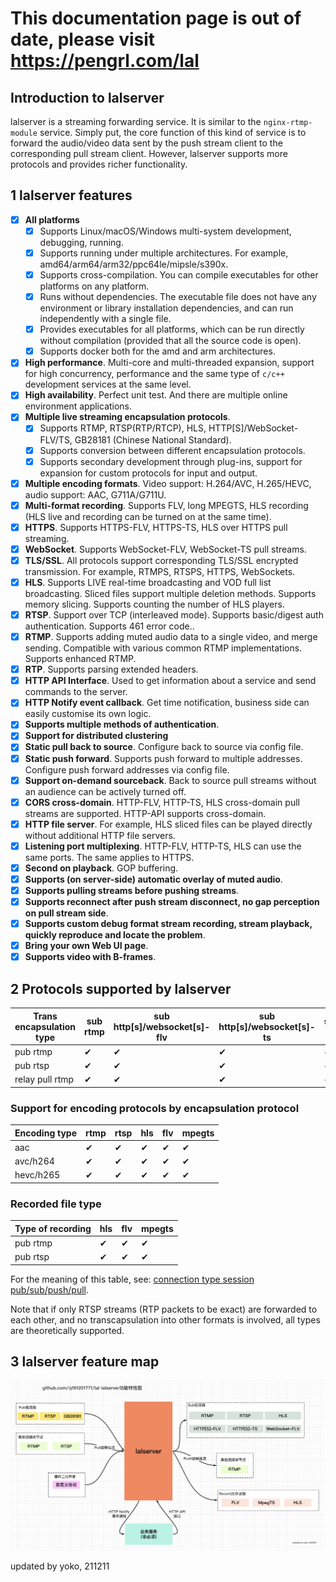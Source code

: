 # This documentation page is out of date, please visit https://pengrl.com/lal

## Introduction to lalserver

lalserver is a streaming forwarding service. It is similar to the `nginx-rtmp-module` service.   Simply put, the core function of this kind of service is to forward the audio/video data sent by the push stream client to the corresponding pull stream client.
However, lalserver supports more protocols and provides richer functionality.

## 1 lalserver features

- [x] **All platforms**
  - [x] Supports Linux/macOS/Windows multi-system development, debugging, running.
  - [x] Supports running under multiple architectures. For example, amd64/arm64/arm32/ppc64le/mipsle/s390x.
  - [x] Supports cross-compilation. You can compile executables for other platforms on any platform.
  - [x] Runs without dependencies. The executable file does not have any environment or library installation dependencies, and can run independently with a single file.
  - [x] Provides executables for all platforms, which can be run directly without compilation (provided that all the source code is open).
  - [x] Supports docker both for the amd and arm architectures.
- [x] **High performance**. Multi-core and multi-threaded expansion, support for high concurrency, performance and the same type of `c/c++` development services at the same level.
- [x] **High availability**. Perfect unit test. And there are multiple online environment applications.
- [x] **Multiple live streaming encapsulation protocols**.
  - [x] Supports RTMP, RTSP(RTP/RTCP), HLS, HTTP[S]/WebSocket-FLV/TS, GB28181 (Chinese National Standard).
  - [x] Supports conversion between different encapsulation protocols.
  - [x] Supports secondary development through plug-ins, support for expansion for custom protocols for input and output.
- [x] **Multiple encoding formats**. Video support: H.264/AVC, H.265/HEVC, audio support: AAC, G711A/G711U.
- [x] **Multi-format recording**. Supports FLV, long MPEGTS, HLS recording (HLS live and recording can be turned on at the same time).
- [x] **HTTPS**. Supports HTTPS-FLV, HTTPS-TS, HLS over HTTPS pull streaming.
- [x] **WebSocket**. Supports WebSocket-FLV, WebSocket-TS pull streams.
- [x] **TLS/SSL**. All protocols support corresponding TLS/SSL encrypted transmission. For example, RTMPS, RTSPS, HTTPS, WebSockets.
- [x] **HLS**. Supports LIVE real-time broadcasting and VOD full list broadcasting. Sliced files support multiple deletion methods. Supports memory slicing. Supports counting the number of HLS players.
- [x] **RTSP**. Support over TCP (interleaved mode). Supports basic/digest auth authentication. Supports 461 error code..
- [x] **RTMP**. Supports adding muted audio data to a single video, and merge sending. Compatible with various common RTMP implementations. Supports enhanced RTMP.
- [x] **RTP**. Supports parsing extended headers.
- [x] **HTTP API Interface**. Used to get information about a service and send commands to the server.
- [x] **HTTP Notify event callback**. Get time notification, business side can easily customise its own logic.
- [x] **Supports multiple methods of authentication**.
- [x] **Support for distributed clustering**
- [x] **Static pull back to source**. Configure back to source via config file.
- [x] **Static push forward**. Supports push forward to multiple addresses. Configure push forward addresses via config file.
- [x] **Support on-demand sourceback**. Back to source pull streams without an audience can be actively turned off.
- [x] **CORS cross-domain**. HTTP-FLV, HTTP-TS, HLS cross-domain pull streams are supported. HTTP-API supports cross-domain.
- [x] **HTTP file server**. For example, HLS sliced files can be played directly without additional HTTP file servers.
- [x] **Listening port multiplexing**. HTTP-FLV, HTTP-TS, HLS can use the same ports. The same applies to HTTPS.
- [x] **Second on playback**. GOP buffering.
- [x] **Supports (on server-side) automatic overlay of muted audio**.
- [x] **Supports pulling streams before pushing streams**.
- [x] **Supports reconnect after push stream disconnect, no gap perception on pull stream side**.
- [x] **Supports custom debug format stream recording, stream playback, quickly reproduce and locate the problem**.
- [x] **Bring your own Web UI page**.
- [x] **Supports video with B-frames**.

## 2 Protocols supported by lalserver

| Trans encapsulation type | sub rtmp | sub http[s]/websocket[s]-flv | sub http[s]/websocket[s]-ts | sub hls | sub rtsp | relay push rtmp |
|--------------------------|----------|------------------------------|-----------------------------|---------|----------|-----------------|
| pub rtmp                 |    ✔     |             ✔                |              ✔              |    ✔    |    ✔     |       ✔         |
| pub rtsp                 |    ✔     |             ✔                |              ✔              |    ✔    |    ✔     |       ✔         |
| relay pull rtmp          |    ✔     |             ✔                |              ✔              |    ✔    |    ✔     |       ✔         |

### Support for encoding protocols by encapsulation protocol

| Encoding type | rtmp | rtsp | hls | flv | mpegts |
|---------------|------|------|-----|-----|--------|
| aac           |   ✔  |   ✔  |  ✔  |  ✔  |   ✔    |
| avc/h264      |   ✔  |   ✔  |  ✔  |  ✔  |   ✔    |
| hevc/h265     |   ✔  |   ✔  |  ✔  |  ✔  |   ✔    |

### Recorded file type

| Type of recording | hls | flv | mpegts |
|-------------------|-----|-----|--------|
| pub rtmp          |  ✔  |  ✔  |    ✔   |
| pub rtsp          |  ✔  |  ✔  |    ✔   |

For the meaning of this table, see: [connection type session pub/sub/push/pull](Session.md).

Note that if only RTSP streams (RTP packets to be exact) are forwarded to each other, and no transcapsulation into other formats is involved, all types are theoretically supported.

## 3 lalserver feature map

![lal feature map](_media/lal_feature.jpeg)

updated by yoko, 211211
